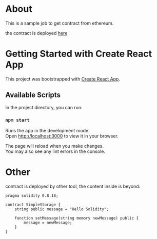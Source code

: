 # About

This is a sample job to get contract from ethereum.

the contract is deployed [here](https://sepolia.etherscan.io/tx/0xd1fe6f8f4d2a6363e9c37be396f92af2e5c327ccdb56a48fe751899aa61ca1a2)

# Getting Started with Create React App

This project was bootstrapped with [Create React App](https://github.com/facebook/create-react-app).

## Available Scripts

In the project directory, you can run:

### `npm start`

Runs the app in the development mode.\
Open [http://localhost:3000](http://localhost:3000) to view it in your browser.

The page will reload when you make changes.\
You may also see any lint errors in the console.

# Other
contract is deployed by other tool,
the content inside is beyond:
```sol
pragma solidity 0.8.18;

contract SimpleStorage {
    string public message = "Hello Solidity";

    function setMessage(string memory newMessage) public {
        message = newMessage;
    }
}
```
